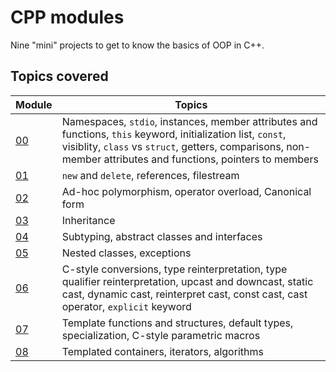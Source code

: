# CPP modules

Nine "mini" projects to get to know the basics of OOP in C++.

## Topics covered

| Module                                                                               | Topics                                                                                                                                                                                                                        |
| ------------------------------------------------------------------------------------ | ----------------------------------------------------------------------------------------------------------------------------------------------------------------------------------------------------------------------------- |
| [00](https://github.com/nicolasgasco/42_cursus/tree/master/15_cpp_modules/module_00) | Namespaces, `stdio`, instances, member attributes and functions, `this` keyword, initialization list, `const`, visiblity, `class` vs `struct`, getters, comparisons, non-member attributes and functions, pointers to members |
| [01](https://github.com/nicolasgasco/42_cursus/tree/master/15_cpp_modules/module_01) | `new` and `delete`, references, filestream                                                                                                                                                                                    |
| [02](https://github.com/nicolasgasco/42_cursus/tree/master/15_cpp_modules/module_02) | Ad-hoc polymorphism, operator overload, Canonical form                                                                                                                                                                        |
| [03](https://github.com/nicolasgasco/42_cursus/tree/master/15_cpp_modules/module_03) | Inheritance                                                                                                                                                                                                                   |
| [04](https://github.com/nicolasgasco/42_cursus/tree/master/15_cpp_modules/module_04) | Subtyping, abstract classes and interfaces                                                                                                                                                                                    |
| [05](https://github.com/nicolasgasco/42_cursus/tree/master/15_cpp_modules/module_05) | Nested classes, exceptions                                                                                                                                                                                                    |
| [06](https://github.com/nicolasgasco/42_cursus/tree/master/15_cpp_modules/module_06) | C-style conversions, type reinterpretation, type qualifier reinterpretation, upcast and downcast, static cast, dynamic cast, reinterpret cast, const cast, cast operator, `explicit` keyword                                  |
| [07](https://github.com/nicolasgasco/42_cursus/tree/master/15_cpp_modules/module_07) | Template functions and structures, default types, specialization, C-style parametric macros                                                                                                                                   |
| [08](https://github.com/nicolasgasco/42_cursus/tree/master/15_cpp_modules/module_08) | Templated containers, iterators, algorithms                                                                                                                                                                                   |

